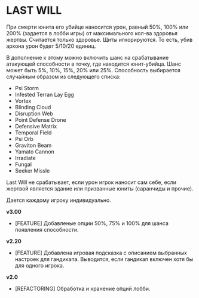 # LAST WILL

При смерти юнита его убийце наносится урон, равный 50%, 100% или 200% (задается в лобби игры) от максимального кол-ва здоровья жертвы. Считается только здоровье. Щиты игнорируются. То есть, убив архона урон будет 5/10/20 единиц. 

В дополнение к этому можно включить шанс на срабатывание атакующей способности в точку, где находится юнит-убийца. Шанс может быть 5%, 10%, 15%, 20% или 25%. Способность выбирается случайным образом из следующего списка:

* Psi Storm 
* Infested Terran Lay Egg
* Vortex
* Blinding Cloud
* Disruption Web
* Point Defense Drone
* Defensive Matrix
* Temporal Field
* Psi Orb
* Graviton Beam
* Yamato Cannon
* Irradiate
* Fungal
* Seeker Missle

Last Will не срабатывает, если урон игрок наносит сам себе, если жертвой является здание или призванные юниты (саранчиды и прочие).

Дается каждому игроку индивидуально.

**v3.00**

* [FEATURE] Добавленые опции 50%, 75% и 100% для шанса появления способности.

**v2.20**

* [FEATURE] Добавлена игровая подсказка с описанием выбранных настроек для гандикапа. Выводится, если гандикап включен хотя бы для одного игрока.

**v2.0**

* [REFACTORING] Обработка и хранение опций лобби.
